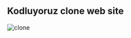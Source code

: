 ## Kodluyoruz clone web site 

![clone](https://github.com/GecgelCaner/Bootstrap-Patika/assets/94284031/86c44c4f-dd35-4094-8f24-fc432cc11589)
